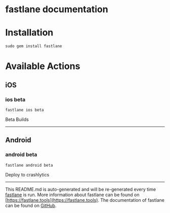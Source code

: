 fastlane documentation
================
# Installation
```
sudo gem install fastlane
```
# Available Actions
## iOS
### ios beta
```
fastlane ios beta
```
Beta Builds

----

## Android
### android beta
```
fastlane android beta
```
Deploy to crashlytics

----

This README.md is auto-generated and will be re-generated every time [fastlane](https://fastlane.tools) is run.
More information about fastlane can be found on [https://fastlane.tools](https://fastlane.tools).
The documentation of fastlane can be found on [GitHub](https://github.com/fastlane/fastlane/tree/master/fastlane).
